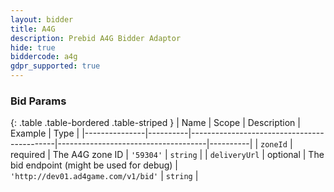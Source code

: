 ```yaml
---
layout: bidder
title: A4G
description: Prebid A4G Bidder Adaptor
hide: true
biddercode: a4g
gdpr_supported: true
---
```


### Bid Params

{: .table .table-bordered .table-striped }
| Name          | Scope    | Description                                | Example                             | Type     |
|---------------|----------|--------------------------------------------|-------------------------------------|----------|
| `zoneId`      | required | The A4G zone ID                            | `'59304'`                           | `string` |
| `deliveryUrl` | optional | The bid endpoint (might be used for debug) | `'http://dev01.ad4game.com/v1/bid'` | `string` |
